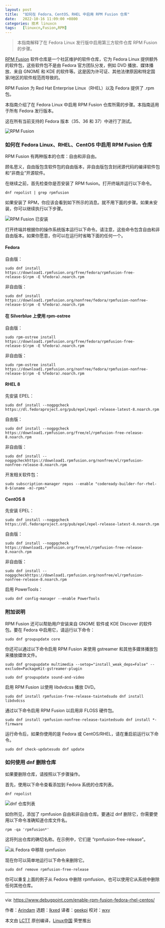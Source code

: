 ```yaml
---
layout: post
title:	"如何在 Fedora、CentOS、RHEL 中启用 RPM Fusion 仓库"
date:	2022-10-16 11:09:00 +0800 
categories:	技术 linuxcn 
tags:	[linuxcn,Fusion,RPM]
---
```




> 
> 本指南解释了在 Fedora Linux 发行版中启用第三方软件仓库 RPM Fusion 的步骤。
> 
> 
> 


[RPM Fusion](https://rpmfusion.org/) 软件仓库是一个社区维护的软件仓库，它为 Fedora Linux 提供额外的软件包，这些软件包不是由 Fedora 官方团队分发，例如 DVD 播放、媒体播放、来自 GNOME 和 KDE 的软件等。这是因为许可证、其他法律原因和特定国家/地区的软件规范而导致的。


RPM Fusion 为 Red Hat Enterprise Linux（RHEL）以及 Fedora 提供了 .rpm 包。


本指南介绍了在 Fedora Linux 中启用 RPM Fusion 仓库所需的步骤。本指南适用于所有 Fedora 发行版本。


这在所有当前支持的 Fedora 版本（35、36 和 37）中进行了测试。


![RPM Fusion](/Asserts/Images//attachment/album/202210/16/111338jjr0eh5cjgq017n5.jpg)


### 如何在 Fedora Linux、RHEL、CentOS 中启用 RPM Fusion 仓库


RPM Fusion 有两种版本的仓库：自由和非自由。


顾名思义，自由版包含软件包的自由版本，非自由版包含封闭源代码的编译软件包和“非商业”开源软件。


在继续之前，首先检查你是否安装了 RPM fusion。打开终端并运行以下命令。



```
dnf repolist | grep rpmfusion

```

如果安装了 RPM，你应该会看到如下所示的消息。就不用下面的步骤。如果未安装，你可以继续执行以下步骤。


![RPM Fusion 已安装](/Asserts/Images//attachment/album/202210/16/110916okkl836kkge33le4.png)


打开终端并根据你的操作系统版本运行以下命令。请注意，这些命令包含自由和非自由版本。如果你愿意，你可以在运行时省略下面的任何一个。


#### Fedora


自由版：



```
sudo dnf install https://download1.rpmfusion.org/free/fedora/rpmfusion-free-release-$(rpm -E %fedora).noarch.rpm

```

非自由版：



```
sudo dnf install https://download1.rpmfusion.org/nonfree/fedora/rpmfusion-nonfree-release-$(rpm -E %fedora).noarch.rpm

```

#### 在 Silverblue 上使用 rpm-ostree


自由版：



```
sudo rpm-ostree install https://download1.rpmfusion.org/free/fedora/rpmfusion-free-release-$(rpm -E %fedora).noarch.rpm

```

非自由版：



```
sudo rpm-ostree install https://download1.rpmfusion.org/nonfree/fedora/rpmfusion-nonfree-release-$(rpm -E %fedora).noarch.rpm

```

#### RHEL 8


先安装 EPEL：



```
sudo dnf install --nogpgcheck https://dl.fedoraproject.org/pub/epel/epel-release-latest-8.noarch.rpm

```

自由版：



```
sudo dnf install --nogpgcheck https://download1.rpmfusion.org/free/el/rpmfusion-free-release-8.noarch.rpm

```

非自由版：



```
sudo dnf install --nogpgcheckhttps://download1.rpmfusion.org/nonfree/el/rpmfusion-nonfree-release-8.noarch.rpm

```

开发相关软件包：



```
sudo subscription-manager repos --enable "codeready-builder-for-rhel-8-$(uname -m)-rpms"

```

#### CentOS 8


先安装 EPEL：



```
sudo dnf install --nogpgcheck https://dl.fedoraproject.org/pub/epel/epel-release-latest-8.noarch.rpm

```

自由版：



```
sudo dnf install --nogpgcheck https://download1.rpmfusion.org/free/el/rpmfusion-free-release-8.noarch.rpm

```

非自由版：



```
sudo dnf install --nogpgcheckhttps://download1.rpmfusion.org/nonfree/el/rpmfusion-nonfree-release-8.noarch.rpm

```

启用 PowerTools：



```
sudo dnf config-manager --enable PowerTools

```

### 附加说明


RPM Fusion 还可以帮助用户安装来自 GNOME 软件或 KDE Discover 的软件包。要在 Fedora 中启用它，请运行以下命令：



```
sudo dnf groupupdate core

```

你还可以通过以下命令启用 RPM Fusion 来使用 gstreamer 和其他多媒体播放包来播放媒体文件。



```
sudo dnf groupupdate multimedia --setop="install_weak_deps=False" --exclude=PackageKit-gstreamer-plugin

```


```
sudo dnf groupupdate sound-and-video

```

启用 RPM Fusion 以使用 libdvdcss 播放 DVD。



```
sudo dnf install rpmfusion-free-release-taintedsudo dnf install libdvdcss

```

通过以下命令启用 RPM Fusion 以启用非 FLOSS 硬件包。



```
sudo dnf install rpmfusion-nonfree-release-taintedsudo dnf install *-firmware

```

运行命令后，如果你使用的是 Fedora 或 CentOS/RHEL，请在重启前运行以下命令。



```
sudo dnf check-updatesudo dnf update

```

### 如何使用 dnf 删除仓库


如果要删除仓库，请按照以下步骤操作。


首先，使用以下命令查看添加到 Fedora 系统的仓库列表。



```
dnf repolist

```

![dnf 仓库列表](/Asserts/Images//attachment/album/202210/16/110916mzsjlmlzyfbdjsbb.jpg)


如你所见，添加了 rpmfusion 自由和非自由仓库。要通过 dnf 删除它，你需要使用以下命令准确知道仓库文件名。



```
rpm -qa 'rpmfusion*'

```

这将列出仓库的确切名称。在示例中，它们是 “rpmfusion-free-release”。


![从 Fedora 中移除 rpmfusion](/Asserts/Images//attachment/album/202210/16/110916jibog8omnlw81ohe.jpg)


现在你可以简单地运行以下命令来删除它。



```
sudo dnf remove rpmfusion-free-release

```

你可以重复上面的例子从 Fedora 中删除 rpmfusion，也可以使用它从系统中删除任何其他仓库。




---


via: <https://www.debugpoint.com/enable-rpm-fusion-fedora-rhel-centos/>


作者：[Arindam](https://www.debugpoint.com/author/admin1/) 选题：[lkxed](https://github.com/lkxed) 译者：[geekpi](https://github.com/geekpi) 校对：[wxy](https://github.com/wxy)


本文由 [LCTT](https://github.com/LCTT/TranslateProject) 原创编译，[Linux中国](https://linux.cn/) 荣誉推出
